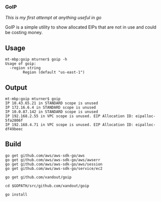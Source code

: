 ### GoIP

_This is my first attempt at anything useful in go_

GoIP is a simple utility to show allocated EIPs that are not in use and could be costing money.


## Usage

```
mt-mbp:goip mturner$ goip -h
Usage of goip:
  -region string
    	Region (default "us-east-1")
```

## Output

```
mt-mbp:goip mturner$ goip
IP 10.43.65.21 in STANDARD scope is unused
IP 172.16.6.4 in STANDARD scope is unused
IP 10.0.87.142 in STANDARD scope is unused
IP 192.168.2.55 in VPC scope is unused. EIP Allocation ID: eipalloc-5fa2806f
IP 192.168.4.71 in VPC scope is unused. EIP Allocation ID: eipalloc-df49beec
```


## Build

```
go get github.com/aws/aws-sdk-go/aws
go get github.com/aws/aws-sdk-go/aws/awserr
go get github.com/aws/aws-sdk-go/aws/session
go get github.com/aws/aws-sdk-go/service/ec2

go get github.com/xandout/goip

cd $GOPATH/src/github.com/xandout/goip

go install

```